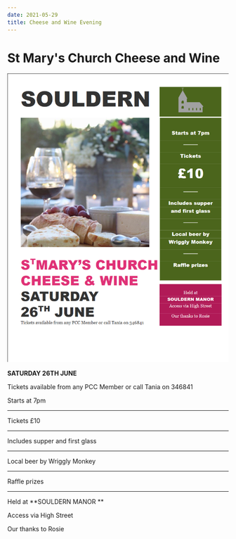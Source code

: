 ```yaml
---
date: 2021-05-29
title: Cheese and Wine Evening
---
```


# St Mary's Church Cheese and Wine


     
![poster](cheese-2021.png)



**SATURDAY 26TH JUNE**

Tickets available from any PCC Member or call Tania on 346841
 
Starts at 7pm

----

Tickets 
£10 

----


Includes supper and first glass 

----

Local beer by Wriggly Monkey 

----

Raffle prizes 

----

Held at 
**SOULDERN MANOR **

Access via High Street

Our thanks to Rosie 
